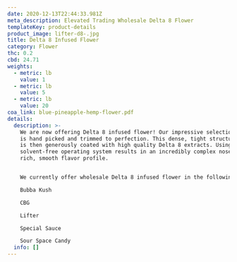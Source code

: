 ```yaml
---
date: 2020-12-13T22:44:33.981Z
meta_description: Elevated Trading Wholesale Delta 8 Flower
templateKey: product-details
product_image: lifter-d8-.jpg
title: Delta 8 Infused Flower
category: Flower
thc: 0.2
cbd: 24.71
weights:
  - metric: lb
    value: 1
  - metric: lb
    value: 5
  - metric: lb
    value: 20
coa_link: blue-pineapple-hemp-flower.pdf
details:
  description: >-
    We are now offering Delta 8 infused flower! Our impressive selection of hemp
    is hand picked and trimmed to perfection. This dense, tight structured base
    is then generously coated with high quality Delta 8 extracts. Using a
    solvent-free operating system results in an incredibly complex nose and
    rich, smooth flavor profile.


    We currently offer wholesale Delta 8 infused flower in the following strains:

    Bubba Kush

    CBG

    Lifter

    Special Sauce

    Sour Space Candy
  info: []
---
```

